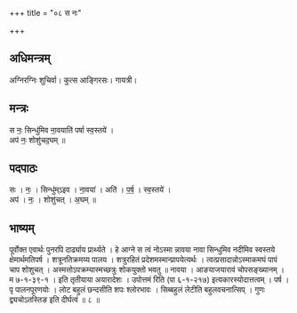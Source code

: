 +++
title = "०८ स नः"

+++
## अधिमन्त्रम्
अग्निरग्निः शुचिर्वा। कुत्स आङ्गिरसः। गायत्री।

## मन्त्रः
स नः॒ सिन्धु॑मिव ना॒वयाति॑ पर्षा स्व॒स्तये॑ ।  
अप॑ नः॒ शोशु॑चद॒घम् ॥

## पदपाठः
सः । नः॒ । सिन्धु॑म्ऽइव । ना॒वया॑ । अति॑ । प॒र्ष॒ । स्व॒स्तये॑ ।  
अप॑ । नः॒ । शोशु॑चत् । अ॒घम् ॥

## भाष्यम्
पूर्वोक्त एवार्थः पुनरपि दार्ढ्याय प्रार्थ्यते । हे आग्ने स त्वं नोऽस्मा न्नावया नावा सिन्धुमिव नदीमिव स्वस्तये क्षेमार्थमतिपर्ष । शत्रूनतिक्रमय्य पालय । शत्रुरहितं प्रदेशमस्मान्प्रापयेत्यर्थः । त्वत्प्रसादान्नोऽस्माकमघं पापं चाप शोशुचत् । अस्मत्तोऽपक्रम्यास्मच्छत्रुः शोकयुक्तो भवतु ॥ नावया । आङयाजयारावं चोपसङ्ख्यानम् । म ७-१-३९-१ । इति तृतीयाया अयारादेशः । उपोत्तमं रिति (पा ६-१-२१७) इत्यकारस्योदात्तत्वम् । पर्ष । पृ पालनपूरणयोः । लोट बहुलं छन्दसीति शपः श्लोरभावः । सिब्बहुलं लेटीति बहुलवचनात्सिप् । गुणः द्व्यचोऽतस्तिङ इति दीर्घत्वं ॥ ८ ॥